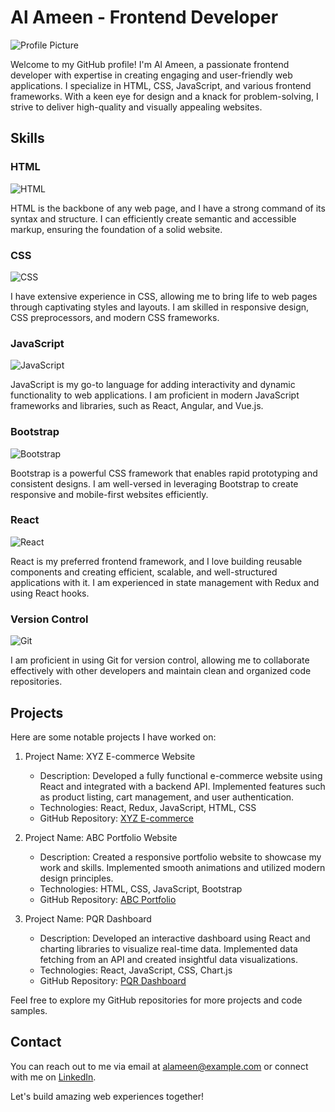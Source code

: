 # Al Ameen - Frontend Developer

![Profile Picture](profile_picture.jpg)

Welcome to my GitHub profile! I'm Al Ameen, a passionate frontend developer with expertise in creating engaging and user-friendly web applications. I specialize in HTML, CSS, JavaScript, and various frontend frameworks. With a keen eye for design and a knack for problem-solving, I strive to deliver high-quality and visually appealing websites.

## Skills

### HTML

![HTML](html.png)

HTML is the backbone of any web page, and I have a strong command of its syntax and structure. I can efficiently create semantic and accessible markup, ensuring the foundation of a solid website.

### CSS

![CSS](css.png)

I have extensive experience in CSS, allowing me to bring life to web pages through captivating styles and layouts. I am skilled in responsive design, CSS preprocessors, and modern CSS frameworks.

### JavaScript

![JavaScript](javascript.png)

JavaScript is my go-to language for adding interactivity and dynamic functionality to web applications. I am proficient in modern JavaScript frameworks and libraries, such as React, Angular, and Vue.js.

### Bootstrap

![Bootstrap](bootstrap.png)

Bootstrap is a powerful CSS framework that enables rapid prototyping and consistent designs. I am well-versed in leveraging Bootstrap to create responsive and mobile-first websites efficiently.

### React

![React](react.png)

React is my preferred frontend framework, and I love building reusable components and creating efficient, scalable, and well-structured applications with it. I am experienced in state management with Redux and using React hooks.

### Version Control

![Git](git.png)

I am proficient in using Git for version control, allowing me to collaborate effectively with other developers and maintain clean and organized code repositories.

## Projects

Here are some notable projects I have worked on:

1. Project Name: XYZ E-commerce Website
   - Description: Developed a fully functional e-commerce website using React and integrated with a backend API. Implemented features such as product listing, cart management, and user authentication.
   - Technologies: React, Redux, JavaScript, HTML, CSS
   - GitHub Repository: [XYZ E-commerce](https://github.com/alameen/xyz-ecommerce)

2. Project Name: ABC Portfolio Website
   - Description: Created a responsive portfolio website to showcase my work and skills. Implemented smooth animations and utilized modern design principles.
   - Technologies: HTML, CSS, JavaScript, Bootstrap
   - GitHub Repository: [ABC Portfolio](https://github.com/alameen/abc-portfolio)

3. Project Name: PQR Dashboard
   - Description: Developed an interactive dashboard using React and charting libraries to visualize real-time data. Implemented data fetching from an API and created insightful data visualizations.
   - Technologies: React, JavaScript, CSS, Chart.js
   - GitHub Repository: [PQR Dashboard](https://github.com/alameen/pqr-dashboard)

Feel free to explore my GitHub repositories for more projects and code samples.

## Contact

You can reach out to me via email at [alameen@example.com](mailto:alameen@example.com) or connect with me on [LinkedIn](https://www.linkedin.com/in/alameen).

Let's build amazing web experiences together!
